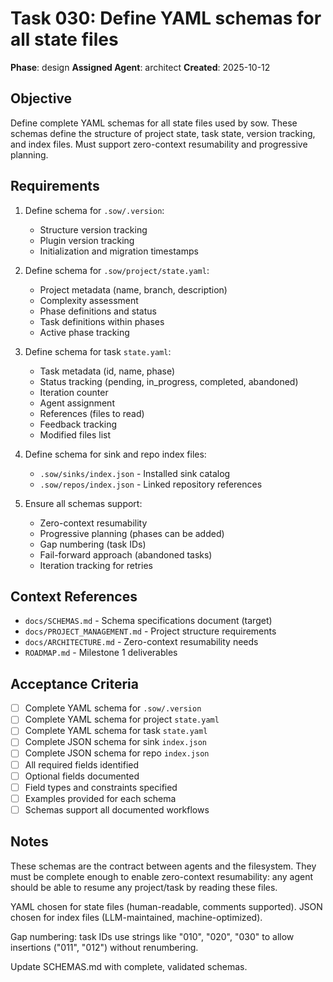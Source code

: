 # Task 030: Define YAML schemas for all state files

**Phase**: design
**Assigned Agent**: architect
**Created**: 2025-10-12

## Objective

Define complete YAML schemas for all state files used by sow. These schemas
define the structure of project state, task state, version tracking, and
index files. Must support zero-context resumability and progressive planning.

## Requirements

1. Define schema for `.sow/.version`:
   - Structure version tracking
   - Plugin version tracking
   - Initialization and migration timestamps

2. Define schema for `.sow/project/state.yaml`:
   - Project metadata (name, branch, description)
   - Complexity assessment
   - Phase definitions and status
   - Task definitions within phases
   - Active phase tracking

3. Define schema for task `state.yaml`:
   - Task metadata (id, name, phase)
   - Status tracking (pending, in_progress, completed, abandoned)
   - Iteration counter
   - Agent assignment
   - References (files to read)
   - Feedback tracking
   - Modified files list

4. Define schema for sink and repo index files:
   - `.sow/sinks/index.json` - Installed sink catalog
   - `.sow/repos/index.json` - Linked repository references

5. Ensure all schemas support:
   - Zero-context resumability
   - Progressive planning (phases can be added)
   - Gap numbering (task IDs)
   - Fail-forward approach (abandoned tasks)
   - Iteration tracking for retries

## Context References

- `docs/SCHEMAS.md` - Schema specifications document (target)
- `docs/PROJECT_MANAGEMENT.md` - Project structure requirements
- `docs/ARCHITECTURE.md` - Zero-context resumability needs
- `ROADMAP.md` - Milestone 1 deliverables

## Acceptance Criteria

- [ ] Complete YAML schema for `.sow/.version`
- [ ] Complete YAML schema for project `state.yaml`
- [ ] Complete YAML schema for task `state.yaml`
- [ ] Complete JSON schema for sink `index.json`
- [ ] Complete JSON schema for repo `index.json`
- [ ] All required fields identified
- [ ] Optional fields documented
- [ ] Field types and constraints specified
- [ ] Examples provided for each schema
- [ ] Schemas support all documented workflows

## Notes

These schemas are the contract between agents and the filesystem.
They must be complete enough to enable zero-context resumability:
any agent should be able to resume any project/task by reading these files.

YAML chosen for state files (human-readable, comments supported).
JSON chosen for index files (LLM-maintained, machine-optimized).

Gap numbering: task IDs use strings like "010", "020", "030" to allow
insertions ("011", "012") without renumbering.

Update SCHEMAS.md with complete, validated schemas.
